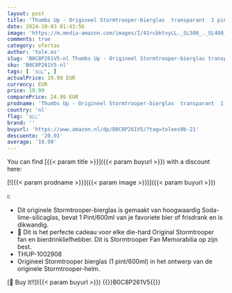 ```yaml
---
layout: post
title: 'Thumbs Up - Origineel Stormtrooper-bierglas  transparant  1 pint formaat  600 ml   originele fanmerchandise  perfecte verjaardagscadeaus voor mannen en vrouwen  perfect voor verzamelaars en bierliefhebbers -'
date: 2024-10-03 01:43:56
image: 'https://m.media-amazon.com/images/I/41rcbktvyLL._SL500_._SL400_.jpg'
comments: true
category: ofertas
author: 'tole.es'
slug: 'B0C8P261V5-nl Thumbs Up - Origineel Stormtrooper-bierglas transparant 1...'
sku: 'B0C8P261V5-nl'
tags: [ '🇳🇱', ]
actualPrice: 19.99 EUR
currency: EUR
price: 19.99
comparePrice: 24.99 EUR
prodname: 'Thumbs Up - Origineel Stormtrooper-bierglas  transparant  1 pint formaat  600 ml   originele fanmerchandise  perfecte verjaardagscadeaus voor mannen en vrouwen  perfect voor verzamelaars en bierliefhebbers -'
country: 'nl'
flag: '🇳🇱'
brand: ''
buyurl: 'https://www.amazon.nl/dp/B0C8P261V5/?tag=tolees0b-21'
descuento: '20.01'
average: '19.99'
---
```


You can find [{{< param title >}}]({{< param buyurl >}}) with a discount here:

[![{{< param prodname >}}]({{< param image >}})]({{< param buyurl >}})

ℹ️:

- Dit originele Stormtrooper-bierglas is gemaakt van hoogwaardig Soda-lime-silicaglas, bevat 1 Pint/600ml van je favoriete bier of frisdrank en is dikwandig.
- 🎁 Dit is het perfecte cadeau voor elke die-hard Original Stormtrooper fan en bierdrinkliefhebber. Dit is Stormtrooper Fan Memorabilia op zijn best.
- THUP-1002908
- Origineel Stormtrooper bierglas (1 pint/600ml) in het ontwerp van de originele Stormtrooper-helm.

[🛒 Buy it!!]({{< param buyurl >}})
{{<world>}}B0C8P261V5{{</world>}}
